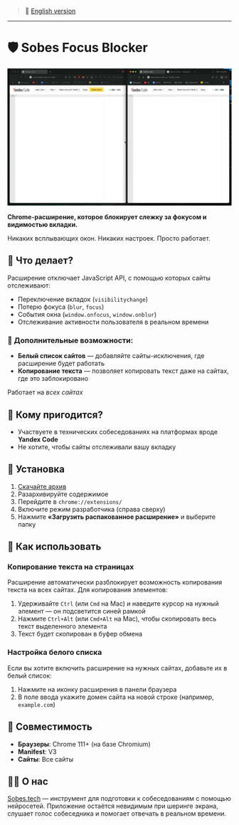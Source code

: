 > 📄 [English version](./README-EN.md)

---

# 🛡️ Sobes Focus Blocker

![Sobes Focus Blocker](./assets/showcase.gif)

**Chrome-расширение, которое блокирует слежку за фокусом и видимостью вкладки.**

Никаких всплывающих окон. Никаких настроек. Просто работает.

## 🧠 Что делает?

Расширение отключает JavaScript API, с помощью которых сайты отслеживают:

* Переключение вкладок (`visibilitychange`)
* Потерю фокуса (`blur`, `focus`)
* События окна (`window.onfocus`, `window.onblur`)
* Отслеживание активности пользователя в реальном времени

### 🚀 Дополнительные возможности:

* **Белый список сайтов** — добавляйте сайты-исключения, где расширение будет работать
* **Копирование текста** — позволяет копировать текст даже на сайтах, где это заблокировано

Работает на *всех сайтах*

## 💼 Кому пригодится?

* Участвуете в технических собеседованиях на платформах вроде **Yandex Code**
* Не хотите, чтобы сайты отслеживали вашу вкладку

## 🔧 Установка

1. [Скачайте архив](https://github.com/sobes-tech/focus-blocker/archive/refs/heads/main.zip)
2. Разархивируйте содержимое
3. Перейдите в `chrome://extensions/`
4. Включите режим разработчика (справа сверху)
5. Нажмите **«Загрузить распакованное расширение»** и выберите папку

## 📖 Как использовать

### Копирование текста на страницах

Расширение автоматически разблокирует возможность копирования текста на всех сайтах. Для копирования элементов:

1. Удерживайте `Ctrl` (или `Cmd` на Mac) и наведите курсор на нужный элемент — он подсветится синей рамкой
2. Нажмите `Ctrl+Alt` (или `Cmd+Alt` на Mac), чтобы скопировать весь текст выделенного элемента
3. Текст будет скопирован в буфер обмена

### Настройка белого списка

Если вы хотите включить расширение на нужных сайтах, добавьте их в белый список:

1. Нажмите на иконку расширения в панели браузера
2. В поле ввода укажите домен сайта на новой строке (например, `example.com`)

## 🧪 Совместимость

- **Браузеры**: Chrome 111+ (на базе Chromium)
- **Manifest**: V3
- **Сайты**: Все сайты

## 🧑‍💻 О нас

[Sobes.tech](https://sobes.tech) — инструмент для подготовки к собеседованиям с помощью нейросетей.
Приложение остаётся невидимым при шеринге экрана, слушает голос собеседника и помогает отвечать в реальном времени.
